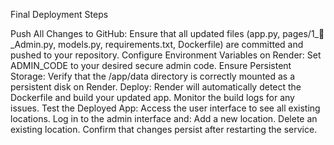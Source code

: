 Final Deployment Steps

Push All Changes to GitHub:
Ensure that all updated files (app.py, pages/1_🔑_Admin.py, models.py, requirements.txt, Dockerfile) are committed and pushed to your repository.
Configure Environment Variables on Render:
Set ADMIN_CODE to your desired secure admin code.
Ensure Persistent Storage:
Verify that the /app/data directory is correctly mounted as a persistent disk on Render.
Deploy:
Render will automatically detect the Dockerfile and build your updated app.
Monitor the build logs for any issues.
Test the Deployed App:
Access the user interface to see all existing locations.
Log in to the admin interface and:
Add a new location.
Delete an existing location.
Confirm that changes persist after restarting the service.